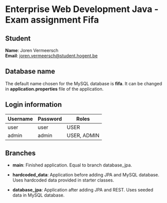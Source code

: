 # Enterprise Web Development Java - Exam assignment Fifa

## Student

**Name**: Joren Vermeersch  
**Email**: joren.vermeersch@student.hogent.be

## Database name

The default name chosen for the MySQL database is **fifa**. It can be changed in **application.properties** file of the application.

## Login information

| Username | Password | Roles       |
| -------- | -------- | ----------- |
| user     | user     | USER        |
| admin    | admin    | USER, ADMIN |

## Branches

- **main**: Finished application. Equal to branch database_jpa.

- **hardcoded_data**: Application before adding JPA and MySQL database. Uses hardcoded data provided in starter classes.

- **database_jpa**: Application after adding JPA and REST. Uses seeded data in MySQL database.
